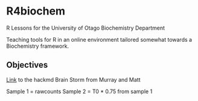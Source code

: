 # R4biochem
R Lessons for the University of Otago Biochemistry Department

Teaching tools for R in an online environment tailored somewhat towards a Biochemistry framework.

## Objectives

[Link](https://hackmd.io/iNYmIo75Qiq_iM0nHLz9zQ?both) to the hackmd Brain Storm from Murray and Matt

Sample 1 = rawcounts
Sample 2 = T0 * 0.75 from sample 1


